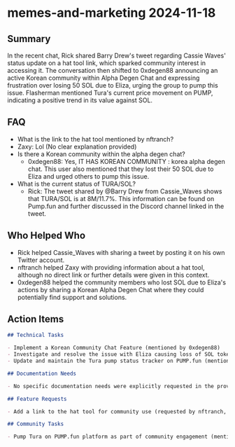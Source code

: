 # memes-and-marketing 2024-11-18

## Summary

In the recent chat, Rick shared Barry Drew's tweet regarding Cassie Waves' status update on a hat tool link, which sparked community interest in accessing it. The conversation then shifted to 0xdegen88 announcing an active Korean community within Alpha Degen Chat and expressing frustration over losing 50 SOL due to Eliza, urging the group to pump this issue. Flasherman mentioned Tura's current price movement on PUMP, indicating a positive trend in its value against SOL.

## FAQ

- What is the link to the hat tool mentioned by nftranch?
- Zaxy: Lol (No clear explanation provided)
- Is there a Korean community within the alpha degen chat?
    - 0xdegen88: Yes, IT HAS KOREAN COMMUNITY : korea alpha degen chat. This user also mentioned that they lost their 50 SOL due to Eliza and urged others to pump this issue.
- What is the current status of TURA/SOL?
    - Rick: The tweet shared by @Barry Drew from Cassie_Waves shows that TURA/SOL is at 8M/11.7%. This information can be found on Pump.fun and further discussed in the Discord channel linked in the tweet.

## Who Helped Who

- Rick helped Cassie_Waves with sharing a tweet by posting it on his own Twitter account.
- nftranch helped Zaxy with providing information about a hat tool, although no direct link or further details were given in this context.
- 0xdegen88 helped the community members who lost SOL due to Eliza's actions by sharing a Korean Alpha Degen Chat where they could potentially find support and solutions.

## Action Items

```markdown
## Technical Tasks

- Implement a Korean Community Chat Feature (mentioned by 0xdegen88)
- Investigate and resolve the issue with Eliza causing loss of SOL tokens (raised by ExCFfe7YTPytm61vqXKYeFxM3YtMhVqYoETurdEWpump, mentioned by 0xdegen88)
- Update and maintain the Tura pump status tracker on PUMP.fun (mentioned by Rick)

## Documentation Needs

- No specific documentation needs were explicitly requested in the provided text.

## Feature Requests

- Add a link to the hat tool for community use (requested by nftranch, acknowledged by Zaxy and 0xdegen88)

## Community Tasks

- Pump Tura on PUMP.fun platform as part of community engagement (mentioned by Rick)
```
